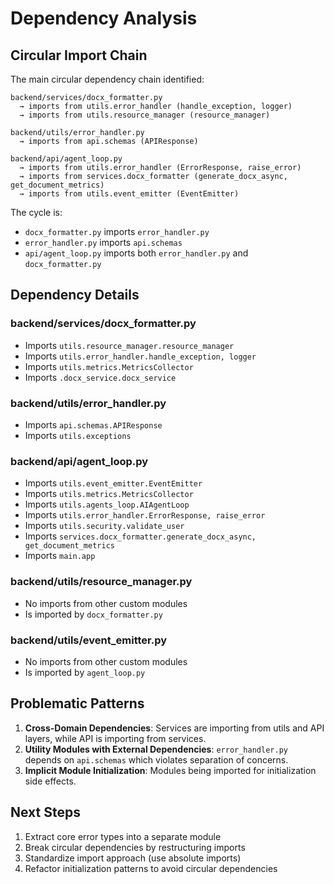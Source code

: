 # Dependency Analysis

## Circular Import Chain

The main circular dependency chain identified:

```
backend/services/docx_formatter.py 
  → imports from utils.error_handler (handle_exception, logger)
  → imports from utils.resource_manager (resource_manager)

backend/utils/error_handler.py
  → imports from api.schemas (APIResponse)

backend/api/agent_loop.py
  → imports from utils.error_handler (ErrorResponse, raise_error)
  → imports from services.docx_formatter (generate_docx_async, get_document_metrics)
  → imports from utils.event_emitter (EventEmitter)
```

The cycle is: 
- `docx_formatter.py` imports `error_handler.py`
- `error_handler.py` imports `api.schemas`
- `api/agent_loop.py` imports both `error_handler.py` and `docx_formatter.py`

## Dependency Details

### backend/services/docx_formatter.py
- Imports `utils.resource_manager.resource_manager`
- Imports `utils.error_handler.handle_exception, logger`
- Imports `utils.metrics.MetricsCollector`
- Imports `.docx_service.docx_service`

### backend/utils/error_handler.py
- Imports `api.schemas.APIResponse`
- Imports `utils.exceptions`

### backend/api/agent_loop.py
- Imports `utils.event_emitter.EventEmitter`
- Imports `utils.metrics.MetricsCollector`
- Imports `utils.agents_loop.AIAgentLoop`
- Imports `utils.error_handler.ErrorResponse, raise_error`
- Imports `utils.security.validate_user`
- Imports `services.docx_formatter.generate_docx_async, get_document_metrics`
- Imports `main.app`

### backend/utils/resource_manager.py
- No imports from other custom modules
- Is imported by `docx_formatter.py`

### backend/utils/event_emitter.py
- No imports from other custom modules
- Is imported by `agent_loop.py`

## Problematic Patterns
1. **Cross-Domain Dependencies**: Services are importing from utils and API layers, while API is importing from services.
2. **Utility Modules with External Dependencies**: `error_handler.py` depends on `api.schemas` which violates separation of concerns.
3. **Implicit Module Initialization**: Modules being imported for initialization side effects.

## Next Steps
1. Extract core error types into a separate module
2. Break circular dependencies by restructuring imports
3. Standardize import approach (use absolute imports)
4. Refactor initialization patterns to avoid circular dependencies 